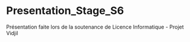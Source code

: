 Presentation_Stage_S6
=====================

Présentation faite lors de la soutenance de Licence Informatique - Projet Vidjil
